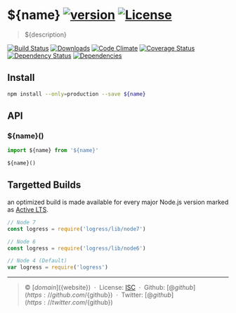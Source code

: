 # ${name} [![version][npm-version]][npm-url] [![License][npm-license]][license-url]

> ${description}

[![Build Status][travis-image]][travis-url]
[![Downloads][npm-downloads]][npm-url]
[![Code Climate][codeclimate-quality]][codeclimate-url]
[![Coverage Status][codeclimate-coverage]][codeclimate-url]
[![Dependency Status][dependencyci-image]][dependencyci-url]
[![Dependencies][david-image]][david-url]

## Install

```bash
npm install --only=production --save ${name}
```

## API

### ${name}()

```js
import ${name} from '${name}'

${name}()
```

## Targetted Builds

an optimized build is made available for every major Node.js version marked as [Active LTS](https://github.com/nodejs/LTS).

```js
// Node 7
const logress = require('logress/lib/node7')

// Node 6
const logress = require('logress/lib/node6')

// Node 4 (Default)
var logress = require('logress')
```

----
> :copyright: [${domain}](${website}) &nbsp;&middot;&nbsp;
> License: [ISC][license-url] &nbsp;&middot;&nbsp;
> Github: [@${github}](https://github.com/${github}) &nbsp;&middot;&nbsp;
> Twitter: [@${github}](https://twitter.com/${github})

[license-url]: http://choosealicense.com/licenses/isc/

[travis-url]: https://travis-ci.org/${github}/${name}
[travis-image]: https://img.shields.io/travis/${github}/${name}.svg?style=flat-square

[npm-url]: https://www.npmjs.com/package/${name}
[npm-license]: https://img.shields.io/npm/l/${name}.svg?style=flat-square
[npm-version]: https://img.shields.io/npm/v/${name}.svg?style=flat-square
[npm-downloads]: https://img.shields.io/npm/dm/${name}.svg?style=flat-square

[codeclimate-url]: https://codeclimate.com/github/${github}/${name}
[codeclimate-quality]: https://img.shields.io/codeclimate/github/${github}/${name}.svg?style=flat-square
[codeclimate-coverage]: https://img.shields.io/codeclimate/coverage/github/${github}/${name}.svg?style=flat-square

[david-url]: https://david-dm.org/${github}/${name}
[david-image]: https://img.shields.io/david/${github}/${name}.svg?style=flat-square

[dependencyci-url]: https://dependencyci.com/github/${github}/${name}
[dependencyci-image]: https://dependencyci.com/github/${github}/${name}/badge?style=flat-square
